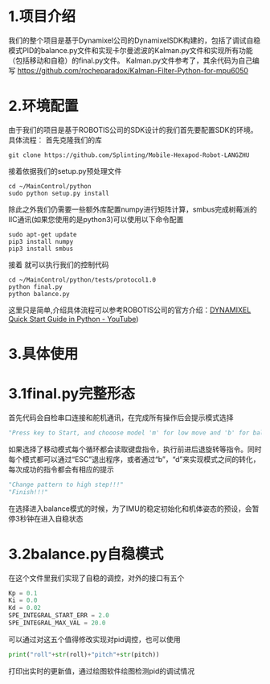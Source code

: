 ﻿# 1.项目介绍
我们的整个项目是基于Dynamixel公司的DynamixelSDK构建的，包括了调试自稳模式PID的balance.py文件和实现卡尔曼滤波的Kalman.py文件和实现所有功能（包括移动和自稳）的final.py文件。
Kalman.py文件参考了，其余代码为自己编写
https://github.com/rocheparadox/Kalman-Filter-Python-for-mpu6050
# 2.环境配置

由于我们的项目是基于ROBOTIS公司的SDK设计的我们首先要配置SDK的环境。具体流程：
首先克隆我们的库
```
git clone https://github.com/Splinting/Mobile-Hexapod-Robot-LANGZHU
```
接着依据我们的setup.py预处理文件
```
cd ~/MainControl/python 
sudo python setup.py install
```
除此之外我们仍需要一些额外库配置numpy进行矩阵计算，smbus完成树莓派的IIC通讯(如果您使用的是python3)可以使用以下命令配置
```
sudo apt-get update
pip3 install numpy
pip3 install smbus
```
接着
就可以执行我们的控制代码
```
cd ~/MainControl/python/tests/protocol1.0
python final.py
python balance.py
```
这里只是简单,介绍具体流程可以参考ROBOTIS公司的官方介绍：[DYNAMIXEL Quick Start Guide in Python - YouTube](https://www.youtube.com/watch?v=LAizFTTdL8o)) 
# 3.具体使用
# 3.1final.py完整形态
首先代码会自检串口连接和舵机通讯，在完成所有操作后会提示模式选择
```Python
"Press key to Start, and chooose model 'm' for low move and 'b' for balence and 'l' for dance and 'h' for high step"
```
如果选择了移动模式每个循环都会读取键盘指令，执行前进后退旋转等指令。同时每个模式都可以通过“ESC”退出程序，或者通过“b”，“d”来实现模式之间的转化，每次成功的指令都会有相应的提示
```Python
"Change pattern to high step!!!"
"Finish!!!"
```
在选择进入balance模式的时候，为了IMU的稳定初始化和机体姿态的预设，会暂停3秒钟在进入自稳状态
# 3.2balance.py自稳模式
在这个文件里我们实现了自稳的调控，对外的接口有五个
```Python
Kp = 0.1
Ki = 0.0
Kd = 0.02
SPE_INTEGRAL_START_ERR = 2.0
SPE_INTEGRAL_MAX_VAL = 20.0
```
可以通过对这五个值得修改实现对pid调控，也可以使用
```Python
print("roll"+str(roll)+"pitch"+str(pitch))
```
打印出实时的更新值，通过绘图软件绘图检测pid的调试情况

 
